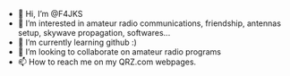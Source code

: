 - 👋 Hi, I’m @F4JKS
- 👀 I’m interested in amateur radio communications, friendship, antennas setup, skywave propagation, softwares...
- 🌱 I’m currently learning github :)
- 💞️ I’m looking to collaborate on amateur radio programs
- 📫 How to reach me on my QRZ.com webpages.


<!---
F4JKS/F4JKS is a ✨ special ✨ repository because its `README.md` (this file) appears on your GitHub profile.
You can click the Preview link to take a look at your changes.
--->
